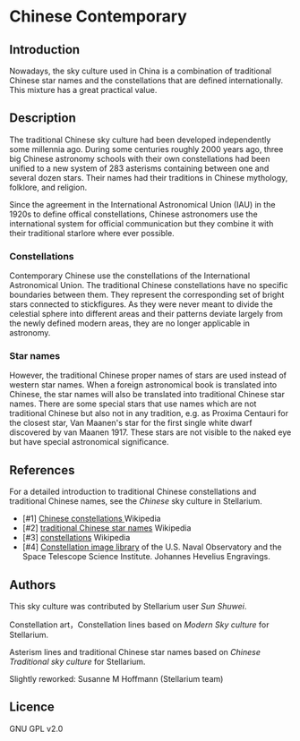 # Chinese Contemporary

## Introduction

Nowadays, the sky culture used in China is a combination of traditional Chinese star names and the constellations that are defined internationally. This mixture has a great practical value.

## Description

The traditional Chinese sky culture had been developed independently some millennia ago. During some centuries roughly 2000 years ago, three big Chinese astronomy schools with their own constellations had been unified to a new system of 283 asterisms containing between one and several dozen stars. Their names had their traditions in Chinese mythology, folklore, and religion. 

Since the agreement in the International Astronomical Union (IAU) in the 1920s to define offical constellations, Chinese astronomers use the international system for official communication but they combine it with their traditional starlore where ever possible. 

### Constellations 

Contemporary Chinese use the constellations of the International Astronomical Union. The traditional Chinese constellations have no specific boundaries between them. They represent the corresponding set of bright stars connected to stickfigures. As they were never meant to divide the celestial sphere into different areas and their patterns deviate largely from the newly defined modern areas, they are no longer applicable in astronomy.

### Star names 

However, the traditional Chinese proper names of stars are used instead of western star names. When a foreign astronomical book is translated into Chinese, the star names will also be translated into traditional Chinese star names. There are some special stars that use names which are not traditional Chinese but also not in any tradition, e.g. as Proxima Centauri for the closest star, Van Maanen's star for the first single white dwarf discovered by van Maanen 1917. These stars are not visible to the naked eye but have special astronomical significance. 

## References

For a detailed introduction to traditional Chinese constellations and traditional Chinese names, see the _Chinese_ sky culture in Stellarium. 

- [#1]   [Chinese constellations ](http://en.wikipedia.org/wiki/Chinese_constellations) Wikipedia
- [#2]   [traditional Chinese star names](https://en.wikipedia.org/wiki/Traditional_Chinese_star_names) Wikipedia
- [#3]   [constellations](http://en.wikipedia.org/wiki/Constellation) Wikipedia
- [#4]   [Constellation image library](http://hubblesource.stsci.edu/sources/illustrations/constellations/) of the U.S. Naval Observatory and the Space Telescope Science Institute. Johannes Hevelius Engravings.

## Authors

This sky culture was contributed by Stellarium user _Sun Shuwei_.

Constellation art，Constellation lines based on _Modern Sky culture_ for Stellarium.

Asterism lines and traditional Chinese star names based on _Chinese Traditional sky culture_ for Stellarium.

Slightly reworked: Susanne M Hoffmann (Stellarium team)

## Licence

GNU GPL v2.0
